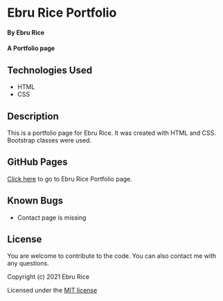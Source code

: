 # Ebru Rice Portfolio

#### By Ebru Rice

#### A Portfolio page 

## Technologies Used

* HTML
* CSS

## Description

This is a portfolio page for Ebru Rice. It was created with HTML and CSS. Bootstrap classes were used.  

## GitHub Pages

[Click here](https://ebruri.github.io/Ebru-Rice-Portfolio/) to go to Ebru Rice Portfolio page.

## Known Bugs

* Contact page is missing

## License

You are welcome to contribute to the code. You can also contact me with any questions.

Copyright (c) 2021 Ebru Rice

Licensed under the [MIT license](license.txt)